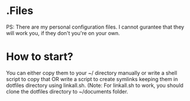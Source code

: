 # .Files

PS: There are my personal configuration files. I cannot gurantee that they will work you, if they don't you're on your own.

# How to start?

You can either copy them to your ~/ directory manually or write a shell script to copy that OR write a script to create symlinks keeping them in dotfiles directory using linkall.sh. (Note: For linkall.sh to work, you should clone the dotfiles directory to ~/documents folder.

